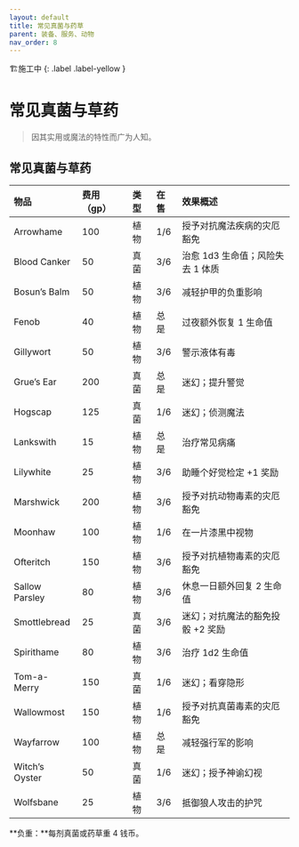 ```yaml
---
layout: default
title: 常见真菌与药草
parent: 装备、服务、动物
nav_order: 8
---
```


🏗️施工中
{: .label .label-yellow }

# 常见真菌与草药

> 因其实用或魔法的特性而广为人知。

## 常见真菌与草药

| 物品           | 费用（gp） | 类型 | 在售 | 效果概述                         |
| :------------- | :--------- | :--- | :--- | :------------------------------- |
| Arrowhame      | 100        | 植物 | 1/6  | 授予对抗魔法疾病的灾厄豁免       |
| Blood Canker   | 50         | 真菌 | 3/6  | 治愈 1d3 生命值；风险失去 1 体质 |
| Bosun’s Balm   | 50         | 植物 | 3/6  | 减轻护甲的负重影响               |
| Fenob          | 40         | 植物 | 总是 | 过夜额外恢复 1 生命值            |
| Gillywort      | 50         | 植物 | 3/6  | 警示液体有毒                     |
| Grue’s Ear     | 200        | 真菌 | 总是 | 迷幻；提升警觉                   |
| Hogscap        | 125        | 真菌 | 1/6  | 迷幻；侦测魔法                   |
| Lankswith      | 15         | 植物 | 总是 | 治疗常见病痛                     |
| Lilywhite      | 25         | 植物 | 3/6  | 助睡个好觉检定 +1 奖励           |
| Marshwick      | 200        | 植物 | 3/6  | 授予对抗动物毒素的灾厄豁免       |
| Moonhaw        | 100        | 植物 | 1/6  | 在一片漆黑中视物                 |
| Ofteritch      | 150        | 植物 | 3/6  | 授予对抗植物毒素的灾厄豁免       |
| Sallow Parsley | 80         | 植物 | 3/6  | 休息一日额外回复 2 生命值        |
| Smottlebread   | 25         | 真菌 | 3/6  | 迷幻；对抗魔法的豁免投骰 +2 奖励 |
| Spirithame     | 80         | 植物 | 3/6  | 治疗 1d2 生命值                  |
| Tom-a-Merry    | 150        | 真菌 | 1/6  | 迷幻；看穿隐形                   |
| Wallowmost     | 150        | 植物 | 1/6  | 授予对抗真菌毒素的灾厄豁免       |
| Wayfarrow      | 100        | 植物 | 总是 | 减轻强行军的影响                 |
| Witch’s Oyster | 50         | 真菌 | 1/6  | 迷幻；授予神谕幻视               |
| Wolfsbane      | 25         | 植物 | 3/6  | 抵御狼人攻击的护咒               |

**负重：**每剂真菌或药草重 4 钱币。
